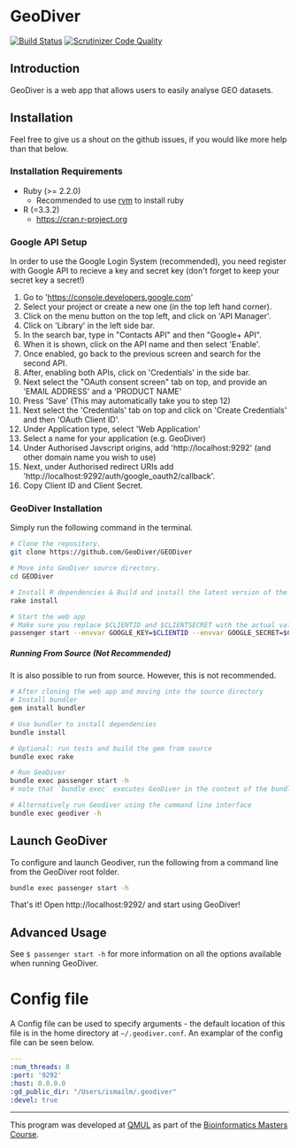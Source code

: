 # GeoDiver

[![Build Status](https://travis-ci.org/GeoDiver/GeoDiver.svg?branch=master)](https://travis-ci.org/GeoDiver/GeoDiver)
[![Scrutinizer Code Quality](https://scrutinizer-ci.com/g/GeoDiver/GEODiver/badges/quality-score.png?b=master)](https://scrutinizer-ci.com/g/GeoDiver/GEODiver/?branch=master)




## Introduction

GeoDiver is a web app that allows users to easily analyse GEO datasets.







## Installation
Feel free to give us a shout on the github issues, if you would like more help than that below.

### Installation Requirements
* Ruby (>= 2.2.0)
  * Recommended to use [rvm](https://rvm.io/rvm/install) to install ruby
* R (=3.3.2)
  * https://cran.r-project.org

### Google API Setup
In order to use the Google Login System (recommended), you need register with Google API to recieve a key and secret key (don't forget to keep your secret key a secret!)

1. Go to 'https://console.developers.google.com'
2. Select your project or create a new one (in the top left hand corner).
3. Click on the menu button on the top left, and click on 'API Manager'.
4. Click on 'Library' in the left side bar.
5. In the search bar, type in "Contacts API" and then "Google+ API".
6. When it is shown, click on the API name and then select 'Enable'.
7. Once enabled, go back to the previous screen and search for the second API.
8. After, enabling both APIs, click on 'Credentials' in the side bar.
9. Next select the "OAuth consent screen" tab on top, and provide an 'EMAIL ADDRESS' and a 'PRODUCT NAME'
10. Press 'Save' (This may automatically take you to step 12)
11. Next select the 'Credentials' tab on top and click on 'Create Credentials' and then 'OAuth Client ID'.
12. Under Application type, select 'Web Application'
13. Select a name for your application (e.g. GeoDiver)
14. Under Authorised Javscript origins, add 'http://localhost:9292' (and other domain name you wish to use)
15. Next, under Authorised redirect URIs add 'http://localhost:9292/auth/google_oauth2/callback'.
16. Copy Client ID and Client Secret.

### GeoDiver Installation
Simply run the following command in the terminal.

```bash
# Clone the repository.
git clone https://github.com/GeoDiver/GEODiver

# Move into GeoDiver source directory.
cd GEODiver

# Install R dependencies & Build and install the latest version of the webapp.
rake install 

# Start the web app
# Make sure you replace $CLIENTID and $CLIENTSECRET with the actual values that you copied above.
passenger start --envvar GOOGLE_KEY=$CLIENTID --envvar GOOGLE_SECRET=$CLIENTSECRET -p 9292 -e production --sticky-sessions -d
```

##### Running From Source (Not Recommended)
It is also possible to run from source. However, this is not recommended.

```bash
# After cloning the web app and moving into the source directory 
# Install bundler
gem install bundler

# Use bundler to install dependencies
bundle install

# Optional: run tests and build the gem from source
bundle exec rake

# Run GeoDiver
bundle exec passenger start -h
# note that `bundle exec` executes GeoDiver in the context of the bundle

# Alternatively run Geodiver using the command line interface
bundle exec geodiver -h
```




## Launch GeoDiver

To configure and launch Geodiver, run the following from a command line from the GeoDiver root folder.

```bash
bundle exec passenger start -h

```
That's it! Open http://localhost:9292/ and start using GeoDiver!






## Advanced Usage

See `$ passenger start -h` for more information on all the options available when running GeoDiver.

# Config file
A Config file can be used to specify arguments - the default location of this file is in the home directory at `~/.geodiver.conf`. An examplar of the config file can be seen below.


```yaml
---
:num_threads: 8
:port: '9292'
:host: 0.0.0.0
:gd_public_dir: "/Users/ismailm/.geodiver"
:devel: true
```


<hr>

This program was developed at [QMUL](http://sbcs.qmul.ac.uk) as part of the [Bioinformatics Masters Course](http://www.qmul.ac.uk/postgraduate/taught/coursefinder/courses/121410.html).
